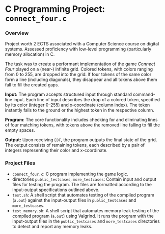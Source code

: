 # C Programming Project: `connect_four.c`
### Overview
Project worth 2 ECTS associated with a Computer Science course on digital systems. Assessed proficiency with low-level programming (particularly memory allocation) in C.

The task was to create a performant implementation of the game _Connect Four_ played on a (near-) infinite grid. Colored tokens, with colors ranging from 0 to 255, are dropped into the grid. If four tokens of the same color form a line (including diagonals), they disappear and all tokens above them fall to fill the created gaps.

**Input:** The program accepts structured input through standard command-line input. Each line of input describes the drop of a colored token, specified by its color (integer 0–255) and x-coordinate (column index). The token instantly falls to the ground or the highest token in the respective column.

**Program:** The core functionality includes checking for and eliminating lines of four matching tokens, with tokens above the removed line falling to fill the empty spaces.

**Output:** Upon receiving `EOF`, the program outputs the final state of the grid. The output consists of remaining tokens, each described by a pair of integers representing their color and x-coordinate.

### Project Files
- `connect_four.c`: C program implementing the game logic.
- directories `public_testcases`, `more_testcases`: Contain input and output files for testing the program. The files are formatted according to the input-output specifications outlined above.
- `test.sh`: A shell script that automates testing of the compiled program (`a.out`) against the input-output files in `public_testcases` and `more_testcases`.
- `test_memory.sh`: A shell script that automates memory leak testing of the compiled program (`a.out`) using Valgrind. It runs the program with the input-output files in the `public_testcases` and `more_testcases` directories to detect and report any memory leaks.
